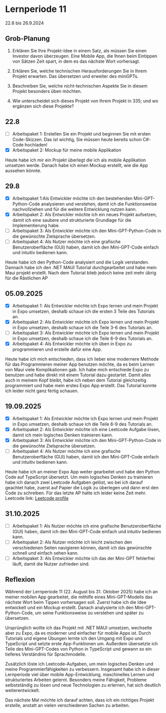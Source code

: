 # Lernperiode 11

22.8 bis 26.9.2024

## Grob-Planung

1. Erklären Sie Ihre Projekt-Idee in einem Satz, als müssen Sie einen Investor davon überzeugen.
   Eine Mobile App, die Ihnen beim Eintippen von Sätzen Zeit spart, in dem es das nächste Wort vorhersagt.
3. Erklären Sie, welche technischen Herausforderungen Sie in Ihrem Projekt erwarten.
   Das übersetzen und erweiter des miniGPTs.
5. Beschreiben Sie, welche nicht-technischen Aspekte Sie in diesem Projekt besonders üben möchten.
   
7. Wie unterscheidet sich dieses Projekt von Ihrem Projekt in 335; und wo ergänzen sich diese Projekte?

## 22.8

- [ ] Arbeitspaket 1: Erstellen Sie ein Projekt und beginnen Sie mit ersten Code-Skizzen. Das ist wichtig, Sie müssen heute bereits schon C#-Code hochladen!
- [x] Arbeitspaket 2: Mockup für meine mobile Applikation

Heute habe ich mir ein Projekt überlegt die ich als mobile Applikation umsetzen werde. Danach habe ich einen Mockup erstellt, wie die App aussehen könnte.

## 29.8

- [x] Arbeitspaket 1:Als Entwickler möchte ich den bestehenden Mini-GPT-Python-Code analysieren und verstehen,
damit ich die Funktionsweise nachvollziehen und für die weitere Entwicklung nutzen kann.
- [x] Arbeitspaket 2: Als Entwickler möchte ich ein neues Projekt aufsetzen,
damit ich eine saubere und strukturierte Grundlage für die Implementierung habe.
- [ ] Arbeitspaket 3: Als Entwickler möchte ich den Mini-GPT-Python-Code in die gewünschte Zielsprache übersetzen.
- [ ] Arbeitspaket 4: Als Nutzer möchte ich eine grafische Benutzeroberfläche (GUI) haben,
damit ich den Mini-GPT-Code einfach und intuitiv bedienen kann.

Heute habe ich den Python-Code analysiert und die Logik verstanden. Dannach habe ich den .NET MAUI Tutorial durchgearbeitet und habe mein Maui projekt erstellt. Nach dem Tutorial blieb jedoch keine zeit mehr übrig für die Rästlichen AP

## 05.09.2025

- [x] Arbeitspaket 1: Als Entwickler möchte ich Expo lernen und mein Projekt in Expo umsetzen, deshalb schaue ich die ersten 3 Teile des Tutorials an.
- [x] Arbeitspaket 2: Als Entwickler möchte ich Expo lernen und mein Projekt in Expo umsetzen, deshalb schaue ich die Teile 3-6 des Tutorials an.
- [ ] Arbeitspaket 3: Als Entwickler möchte ich Expo lernen und mein Projekt in Expo umsetzen, deshalb schaue ich die Teile 6-9 des Tutorials an.
- [x] Arbeitspaket 4: Als Entwickler möchte ich üben in Expo zu programmieren und erstelle dafür eine App.
      
Heute habe ich mich entschieden, dass ich lieber eine modernere Methode für das Programmieren meiner App benutzen möchte, da es beim Lernen von Maui viele Komplikationen gab. Ich habe mich entschiede Expo zu benutzen und habe direkt mit einem Tutorial dazu gestartet. Damit alles auch in meinem Kopf bleibt, habe ich neben dem Tutorial gleichzeitig programmiert und habe mein erstes Expo App erstellt. Das Tutorial konnte ich leider nicht ganz fertig schauen.

## 19.09.2025

- [x] Arbeitspaket 1: Als Entwickler möchte ich Expo lernen und mein Projekt in Expo umsetzen, deshalb schaue ich die Teile 6-9 des Tutorials an.
- [x] Arbeitspaket 2: Als Entwickler möchte ich eine Leetcode Aufgabe lösen, damit ich mein logisches Denken trainieren kann.
- [x] Arbeitspaket 3: Als Entwickler möchte ich den Mini-GPT-Python-Code in die gewünschte Zielsprache übersetzen.
- [ ] Arbeitspaket 4: Als Nutzer möchte ich eine grafische Benutzeroberfläche (GUI) haben, damit ich den Mini-GPT-Code einfach und intuitiv bedienen kann.
      
Heute habe ich an meiner Expo App weiter gearbeitet und habe den Python Code auf TypeScript übersetzt. Um mein logisches Denken zu trainieren habe ich danach zwei Leetcode Aufgaben gelöst, wo bei ich darauf geachtet habe, zuerst auf Papier die Logik zu überlegen und dann erst den Code zu schreiben. Für das letzte AP hatte ich leider keine Zeit mehr. 
Leetcode link: [Leetcode profile](https://leetcode.com/u/crabby876/)

## 31.10.2025

- [ ] Arbeitspaket 1: Als Nutzer möchte ich eine grafische Benutzeroberfläche (GUI) haben, damit ich den Mini-GPT-Code einfach und intuitiv bedienen kann.
- [ ] Arbeitspaket 2: Als Nutzer möchte ich leicht zwischen den verschiedenen Seiten navigieren können, damit ich das gewünschte schnell und einfach sehen kann.
- [ ] Arbeitspaket 3: Als Entwickler möchte ich das der Mini-GPT fehlerfrei läuft, damit die Nutzer zufrieden sind.

## Reflexion

Während der Lernperiode 11 (22. August bis 31. Oktober 2025) habe ich an meiner mobilen App gearbeitet, die mithilfe eines Mini-GPT-Modells das nächste Wort beim Tippen vorhersagen soll. Zuerst habe ich die Idee entwickelt und ein Mockup erstellt. Danach analysierte ich den Mini-GPT-Python-Code, um seine Funktionsweise zu verstehen und später zu übersetzen.

Ursprünglich wollte ich das Projekt mit .NET MAUI umsetzen, wechselte aber zu Expo, da es moderner und einfacher für mobile Apps ist. Durch Tutorials und eigene Übungen lernte ich den Umgang mit Expo und TypeScript und setzte erste App-Funktionen um. Außerdem übersetzte ich Teile des Mini-GPT-Codes von Python in TypeScript und gewann so ein tieferes Verständnis für Sprachmodelle.

Zusätzlich löste ich Leetcode-Aufgaben, um mein logisches Denken und meine Programmierfähigkeiten zu verbessern. Insgesamt habe ich in dieser Lernperiode viel über mobile App-Entwicklung, maschinelles Lernen und strukturiertes Arbeiten gelernt. Besonders meine Fähigkeit, Probleme selbstständig zu lösen und neue Technologien zu erlernen, hat sich deutlich weiterentwickelt.

Das nächste Mal möchte ich darauf achten, dass ich ein richtiges Projekt erstelle, anstatt an vielen verschiedenen Sachen zu arbeiten.




